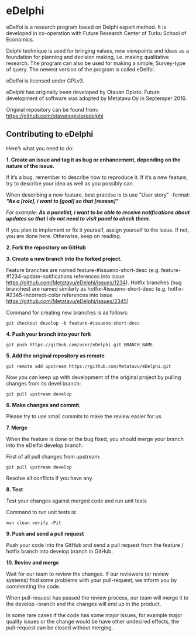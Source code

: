 eDelphi
=======

eDelfoi is a research program based on Delphi expert method. It is
developed in co-operation with Future Research Center of Turku School
of Economics.

Delphi technique is used for bringing values, new viewpoints and ideas
as a foundation for planning and decision making, i.e. making
qualitative research. The program can also be used for making a
simple, Survey-type of query. The newest version of the program is
called eDelfoi. 

eDelfoi is licensed under GPLv3.

eDelphi has originally been developed by Otavan Opisto. Future development of software was adopted by Metatavu Oy in Septemper 2016. 

Original repository can be found from: https://github.com/otavanopisto/edelphi

Contributing to eDelphi
-----------------------

Here’s what you need to do:

**1. Create an issue and tag it as bug or enhancement, depending on the nature of the issue.**

If it’s a bug, remember to describe how to reproduce it. If it’s a new feature, try to describe your idea as well as you possibly can.

When describing a new feature, best practise is to use "User story" -format: ***"As a [role], i want to [goal] so that [reason]"***

*For example:* ***As a panelist, i want to be able to receive notifications about updates so that i do not need to visit panel to check them.***

If you plan to implement or fix it yourself, assign yourself to the issue. If not, you are done here. Otherwise, keep on reading.

**2. Fork the repository on GitHub**

**3. Create a new branch into the forked project.**

Feature branches are named feature-#issueno-short-desc (e.g. feature-#1234-update-notifications references into issue https://github.com/Metatavu/eDelphi/issues/1234). Hotfix branches (bug branches) are named similarly as hotfix-#issueno-short-desc (e.g. hotfix-#2345-incorrect-color references into issue https://github.com/Metatavu/eDelphi/issues/2345)

Command for creating new branches is as follows: 

    git checkout develop -b feature-#issueno-short-desc

**4. Push your branch into your fork**

    git push https://github.com/user/eDelphi.git BRANCH_NAME

**5. Add the original repository as remote**

    git remote add upstream https://github.com/Metatavu/eDelphi.git

Now you can keep up with development of the original project by pulling changes from its devel branch:

    git pull upstream develop
 
**6. Make changes and commit.**

Please try to use small commits to make the review easier for us.

**7. Merge**

When the feature is done or the bug fixed, you should merge your branch into the eDelfoi develop branch.

First of all pull changes from upstream:

    git pull upstream develop

Resolve all conflicts if you have any.

**8. Test**

Test your changes against merged code and run unit tests

Command to run unit tests is: 

    mvn clean verify -Pit

**9. Push and send a pull request**

Push your code into the GitHub and send a pull request from the feature / hotfix branch into develop branch in GitHub.

**10. Reviev and merge**

Wait for our team to review the changes. If our reviewers (or review systems) find some problems with your pull-request, we inform you by commenting the code.

When pull-request has passed the review process, our team will merge it to the develop -branch and the changes will end up in the product. 

In some rare cases if the code has some major issues, for example major quality issues or the change would be have other undesired effects, the pull-request can be closed without merging. 
